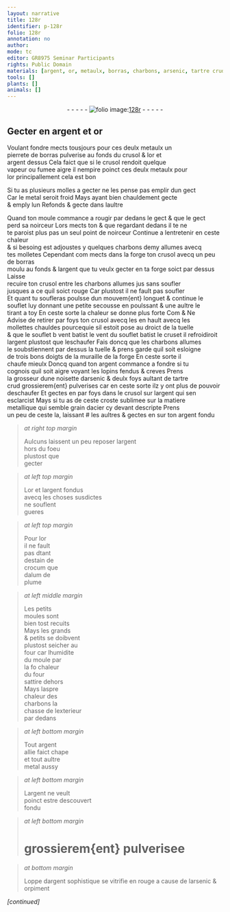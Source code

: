 ```yaml
---
layout: narrative
title: 128r
identifier: p-128r
folio: 128r
annotation: no
author:
mode: tc
editor: GR8975 Seminar Participants
rights: Public Domain
materials: [argent, or, metaulx, borras, charbons, arsenic, tartre crud, acier, estain, crocum, alum de plume, metal, orpiment]
tools: []
plants: []
animals: []
---
```


<div class="folio" align="center">- - - - - <a href="http://gallica.bnf.fr/ark:/12148/btv1b10500001g/f261.image" target="_blank"><img src="https://cu-mkp.github.io/2017-workshop-edition/assets/photo-icon.png" alt="folio image: " style="display:inline-block; margin-bottom:-3px;"/>128r</a> - - - - - </div>  
  

## Gecter en <span class="m">argent</span> et <span class="m">or</span>

 
 Voulant fondre mects tousjours pour ces deulx <span class="m">metaulx</span> un<br/> pierrete de <span class="m">borras</span> pulverise au fonds du crusol & l<span class="m">or</span> et<br/> <span class="m">argent</span> dessus Cela faict que si le crusol rendoit quelque<br/> vapeur ou fumee aigre il nempire poinct ces deulx metaulx pour<br/> l<span class="m">or</span> principallement cela est bon
 
 Si tu as plusieurs molles a gecter ne les pense pas emplir dun gect<br/> Car le metal seroit froid Mays ayant bien chauldement gecte<br/> & emply lun Refonds & gecte dans laultre
 
 Quand ton moule commance a rougir par dedans <span class="add">le gect</span> <span class="del">& que le gect</span><br/> <span class="del">perd sa noirceur</span> <span class="del">Lors mects ton</span> & que regardant dedans il <span class="del">te</span> ne<br/> te paroist <span class="del">plus</span> <span class="add">pas un seul point</span> de noirceur Continue a lentretenir en ceste chaleur<br/> & si besoing est adjoustes y quelques <span class="m">charbons</span> demy allumes avecq<br/> tes molletes Cependant <span class="del">com</span> mects <span class="add">dans la forge</span> ton crusol avecq un peu de borras<br/> moulu au fonds & l<span class="m">argent</span> que tu veulx gecter <span class="del">en ta forge</span> <span class="add">soict par dessus</span> Laisse<br/> recuire ton crusol entre les <span class="m">charbons</span> allumes <span class="del">jus</span> <span class="del">sans soufler</span><br/> jusques a ce quil soict rouge Car plustost il ne fault pas soufler<br/> Et quant tu soufleras poulsse dun mouvem{ent} longuet & continue le<br/> souflet luy donnant une petite secousse en poulssant & une aultre le<br/> tirant a toy En ceste sorte la chaleur se donne plus forte <span class="del">Com & Ne</span><br/> Advise de retirer par foys ton crusol <span class="del">avecq les</span> en hault avecq les<br/> mollettes chauldes pourcequi<span class="del">e</span> <span class="add">sil</span> estoit pose au droict de la tuelle<br/> & que le <span class="del">souflet b</span> <span class="add"><span class="del">vent batist le</span></span> vent du souflet batist le cruset il refroidiroit<br/> l<span class="m">argent</span> plustost que leschaufer Fais doncq que les <span class="m">charbons</span> allumes<br/> le soubstiennent par dessus la tuelle & prens garde quil soit esloigne<br/> de trois bons doigts de la muraille de la forge En ceste sorte il<br/> chaufe mieulx Doncq quand ton <span class="m">argent</span> commance a fondre si tu<br/> cognois quil soit aigre voyant les lopins fendus & creves Prens<br/> la grosseur dune noisette d<span class="m">arsenic</span> & deulx foys aultant de <span class="m">tartre<br/> crud</span> grossierem{ent} pulverises car en ceste sorte ilz y ont plus de pouvoir<br/> deschaufer Et gectes en par foys dans le crusol sur l<span class="m">argent</span> qui sen<br/> esclarcist Mays si tu as de ceste croste sublimee sur la matiere<br/> metallique qui semble grain d<span class="m">acier</span> cy devant descripte Prens<br/> un peu de ceste la, laissant # les aultres & gectes en sur ton <span class="m">argent</span> fondu
 
> *at right top margin*
> 
> 
>   Aulcuns laissent un peu reposer l<span class="m">argent</span><br/> hors du foeu<br/> plustost que<br/> gecter
 
> *at left top margin*
> 
> 
>   L<span class="m">or</span> et l<span class="m">argent</span> fondus<br/> avecq les choses susdictes<br/> ne souflent<br/> gueres
 
> *at left top margin*
> 
> 
>   Pour l<span class="m">or</span><br/> il ne fault<br/> pas <span class="del">d</span>tant<br/> <span class="del">d<span class="m">estain</span></span> de<br/> <span class="m">crocum</span> que<br/> d<span class="m">alum de<br/> plume</span>
 
> *at left middle margin*
> 
> 
>   Les petits<br/> moules sont<br/> bien tost recuits<br/> Mays les grands<br/> & petits se doibvent<br/> plustost seicher au<br/> four car lhumidite<br/> du moule par<br/> la <span class="del">fo</span> chaleur<br/> du four<br/> sattire dehors<br/> Mays laspre<br/> chaleur des<br/> <span class="m">charbons</span> la<br/> chasse de lexterieur<br/> par dedans
 
> *at left bottom margin*
> 
> 
>   Tout <span class="m">argent</span><br/> allie faict chape<br/> et tout aultre<br/> <span class="m">metal</span> aussy
 
> *at left bottom margin*
> 
> 
>   L<span class="m">argent</span> ne veult<br/> poinct estre descouvert<br/> fondu
 
> *at left bottom margin*
> 
> 
>   # <span class="add">grossierem{ent} pulverisee</span>
 
> *at bottom margin*
> 
> 
>   Loppe d<span class="m">argent</span> sophistique se vitrifie en rouge a cause de l<span class="m">arsenic</span> & <span class="m">orpiment</span>
 
*[continued]*
 

